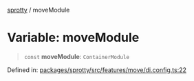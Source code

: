 
[sprotty](../globals) / moveModule

# Variable: moveModule

> `const` **moveModule**: `ContainerModule`

Defined in: [packages/sprotty/src/features/move/di.config.ts:22](https://github.com/eclipse-sprotty/sprotty/blob/f9b2433481cc27a1ac0c92d525a92039ae7f6c76/packages/sprotty/src/features/move/di.config.ts#L22)
